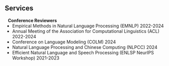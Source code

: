 ## Services

<h4 style="margin:0 10px 0;">Conference Reviewers</h4>

<ul style="margin:0 0 5px;">
  <li><autocolor>Empirical Methods in Natural Language Processing (EMNLP) 2022-2024</autocolor></li>
  <li><autocolor>Annual Meeting of the Association for Computational Linguistics (ACL) 2022-2024</autocolor></li>
  <li><autocolor>Conference on Language Modeling (COLM) 2024</autocolor></li>
  <li><autocolor>Natural Language Processing and Chinese Computing (NLPCC) 2024</autocolor></li>
  <li><autocolor>Efficient Natural Language and Speech Processing (ENLSP NeurIPS Workshop) 2021-2023</autocolor></li>
</ul>

